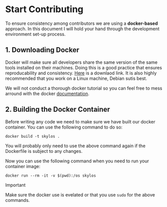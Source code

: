 # Start Contributing

To ensure consistency among contributors we are using a **docker-based** approach.
In this document I will hold your hand through the development environment set-up process.

## 1. Downloading Docker

Docker will make sure all developers share the same version of the same tools installed on their machines. 
Doing this is a good practice that ensures reproducability and consistency. [Here](https://docs.docker.com/get-started/get-docker/) is a downlaod link.
It is also highly recommended that you work on a Linux machine, Debian sutis best.

We will not conduct a thorough docker tutorial so you can feel free to mess arround with the docker [documentation](https://docs.docker.com/).

## 2. Building the Docker Container

Before writing any code we need to make sure we have built our docker container. 
You can use the following command to do so:
```
docker build -t skylos .
```
You will probably only need to use the above command again if the Dockerfile is subject to any changes.

Now you can use the following command when you need to run your container image:
```
docker run --rm -it -v $(pwd):/os skylos
```

> [!IMPORTANT]
> Make sure the docker use is evelated or that you use `sudo` for the above commands.